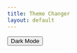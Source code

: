 ```yaml
---
title: Theme Changer
layout: default
---
```

<html>
<head>
    <meta charset="UTF-8">
    <link rel="stylesheet" href="styles/fastpages-styles.css">
    <link rel="stylesheet" href="styles/dark-mode1.css">
</head>
<button id="dark">Dark Mode</button>
<script>
    const themeToggle = document.querySelector('#dark');
    const html = document.querySelector('html');
    themeToggle.addEventListener('click', () => {
    html.classList.toggle('dark-mode1');
    });
</script>
</html>
